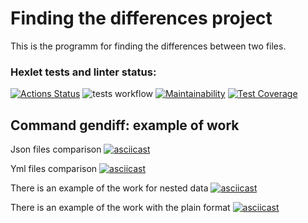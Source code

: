 # Finding the differences project

This is the programm for finding the differences between two files.

### Hexlet tests and linter status:

[![Actions Status](https://github.com/KindProgrammer/frontend-project-46/actions/workflows/hexlet-check.yml/badge.svg)](https://github.com/KindProgrammer/frontend-project-46/actions)
![tests workflow](https://github.com/KindProgrammer/frontend-project-46/actions/workflows/make-tests.yml/badge.svg)
[![Maintainability](https://api.codeclimate.com/v1/badges/26f0ad1e07b09765e15c/maintainability)](https://codeclimate.com/github/KindProgrammer/frontend-project-46/maintainability)
[![Test Coverage](https://api.codeclimate.com/v1/badges/26f0ad1e07b09765e15c/test_coverage)](https://codeclimate.com/github/KindProgrammer/frontend-project-46/test_coverage)

## Command gendiff: example of work

Json files comparison
[![asciicast](https://asciinema.org/a/BOrDxBxACCcGr7SS6ON5c2gDV.svg)](https://asciinema.org/a/BOrDxBxACCcGr7SS6ON5c2gDV)

Yml files comparison
[![asciicast](https://asciinema.org/a/MchWkTTDOW17IvHNfS004Sv3u.svg)](https://asciinema.org/a/MchWkTTDOW17IvHNfS004Sv3u)

There is an example of the work for nested data
[![asciicast](https://asciinema.org/a/nJoKAspUPj62DFrVviipouIQ2.svg)](https://asciinema.org/a/nJoKAspUPj62DFrVviipouIQ2)

There is an example of the work with the plain format
[![asciicast](https://asciinema.org/a/vMOLbR5CCmoI642eDPANlnnZs.svg)](https://asciinema.org/a/vMOLbR5CCmoI642eDPANlnnZs)
